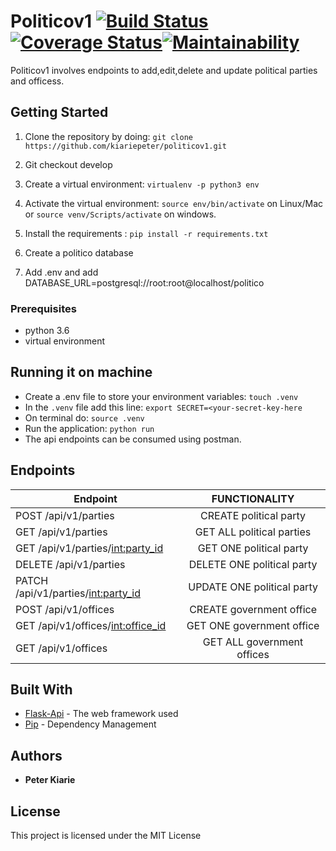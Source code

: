 # Politicov1       [![Build Status](https://travis-ci.com/kiariepeter/politico.svg?branch=develop)](https://travis-ci.com/kiariepeter/politico)  [![Coverage Status](https://coveralls.io/repos/github/kiariepeter/politicov1/badge.svg?branch=master)](https://coveralls.io/github/kiariepeter/politicov1?branch=develop)[![Maintainability](https://api.codeclimate.com/v1/badges/01ed269703dd07d43102/maintainability)](https://codeclimate.com/github/kiariepeter/politicov1/maintainability)

Politicov1 involves endpoints to add,edit,delete and update political parties and officess.

## Getting Started

1) Clone the repository by doing: `git clone https://github.com/kiariepeter/politicov1.git`

2) Git checkout develop

3) Create a virtual environment: `virtualenv -p python3 env`

4) Activate the virtual environment: `source env/bin/activate` on Linux/Mac  or `source venv/Scripts/activate` on windows.

5) Install the requirements : `pip install -r requirements.txt`

6) Create a politico database

7) Add .env and add  DATABASE_URL=postgresql://root:root@localhost/politico


### Prerequisites
-   python 3.6
-   virtual environment


## Running it on machine
- Create a .env file to store your environment variables: `touch .venv`
- In the `.venv` file add this line: `export SECRET=<your-secret-key-here`
- On terminal do: `source .venv`
- Run the application: `python run`
- The api endpoints can be consumed using postman.

## Endpoints
| Endpoint                                   | FUNCTIONALITY                      |
| ----------------------------------------   |:----------------------------------:|
| POST  /api/v1/parties                        | CREATE political party             |
| GET  /api/v1/parties                         | GET ALL political parties          |
| GET  /api/v1/parties/<int:party_id>          | GET ONE political party            |
| DELETE  /api/v1/parties                      | DELETE ONE political party         |
| PATCH  /api/v1/parties/<int:party_id>          | UPDATE ONE political party         |
| POST  /api/v1/offices                       | CREATE government office           |
| GET  /api/v1/offices/<int:office_id>        | GET ONE government office          |
| GET  /api/v1/offices                        | GET ALL government offices          |


## Built With
* [Flask-Api](http://flask.pocoo.org/docs/1.0/api/) -  The web framework used
* [Pip](https://pypi.python.org/pypi/pip) -  Dependency Management

## Authors
* **Peter Kiarie** 

## License

This project is licensed under the MIT License